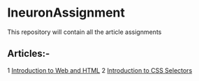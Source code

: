 # IneuronAssignment
This repository will contain all the article assignments

## Articles:-
1 [Introduction to Web and HTML](https://anandsharma.hashnode.dev/introduction-to-web-and-html)
2 [Introduction to CSS Selectors](https://anandsharma.hashnode.dev/introduction-to-css-selectors)
